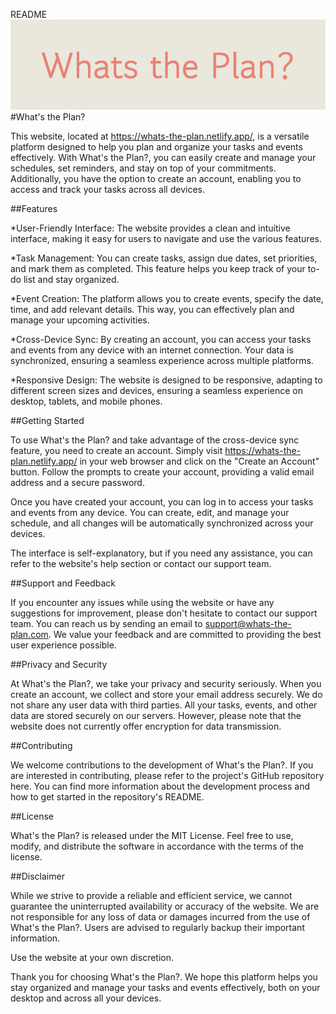 README
![](./public/Whats_the_Plan_.png)
#What's the Plan?

This website, located at https://whats-the-plan.netlify.app/, is a versatile platform designed to help you plan and organize your tasks and events effectively. With What's the Plan?, you can easily create and manage your schedules, set reminders, and stay on top of your commitments. Additionally, you have the option to create an account, enabling you to access and track your tasks across all devices.


##Features

*User-Friendly Interface: The website provides a clean and intuitive interface, making it easy for users to navigate and use the various features.

*Task Management: You can create tasks, assign due dates, set priorities, and mark them as completed. This feature helps you keep track of your to-do list and stay organized.

*Event Creation: The platform allows you to create events, specify the date, time, and add relevant details. This way, you can effectively plan and manage your upcoming activities.

*Cross-Device Sync: By creating an account, you can access your tasks and events from any device with an internet connection. Your data is synchronized, ensuring a seamless experience across multiple platforms.

*Responsive Design: The website is designed to be responsive, adapting to different screen sizes and devices, ensuring a seamless experience on desktop, tablets, and mobile phones.



##Getting Started

To use What's the Plan? and take advantage of the cross-device sync feature, you need to create an account. Simply visit https://whats-the-plan.netlify.app/ in your web browser and click on the "Create an Account" button. Follow the prompts to create your account, providing a valid email address and a secure password.

Once you have created your account, you can log in to access your tasks and events from any device. You can create, edit, and manage your schedule, and all changes will be automatically synchronized across your devices.

The interface is self-explanatory, but if you need any assistance, you can refer to the website's help section or contact our support team.


##Support and Feedback

If you encounter any issues while using the website or have any suggestions for improvement, please don't hesitate to contact our support team. You can reach us by sending an email to support@whats-the-plan.com. We value your feedback and are committed to providing the best user experience possible.


##Privacy and Security

At What's the Plan?, we take your privacy and security seriously. When you create an account, we collect and store your email address securely. We do not share any user data with third parties. All your tasks, events, and other data are stored securely on our servers. However, please note that the website does not currently offer encryption for data transmission.


##Contributing

We welcome contributions to the development of What's the Plan?. If you are interested in contributing, please refer to the project's GitHub repository here. You can find more information about the development process and how to get started in the repository's README.


##License

What's the Plan? is released under the MIT License. Feel free to use, modify, and distribute the software in accordance with the terms of the license.


##Disclaimer

While we strive to provide a reliable and efficient service, we cannot guarantee the uninterrupted availability or accuracy of the website. We are not responsible for any loss of data or damages incurred from the use of What's the Plan?. Users are advised to regularly backup their important information.

Use the website at your own discretion.

Thank you for choosing What's the Plan?. We hope this platform helps you stay organized and manage your tasks and events effectively, both on your desktop and across all your devices.